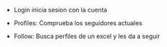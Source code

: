 - Login inicia sesion con la cuenta

- Profiles: Comprueba los seguidores actuales

- Follow: Busca perfiles de un excel y les da a seguir

